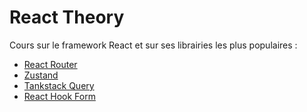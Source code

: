 # React Theory

Cours sur le framework React et sur ses librairies les plus populaires :

- [React Router](https://github.com/cberkane/react-theory/tree/master/packages/react-router)
- [Zustand](https://github.com/cberkane/react-theory/tree/master/packages/zustand)
- [Tankstack Query](https://github.com/cberkane/react-theory/tree/master/packages/tanstack-query)
- [React Hook Form](https://github.com/cberkane/react-theory/tree/master/packages/hook-form)

